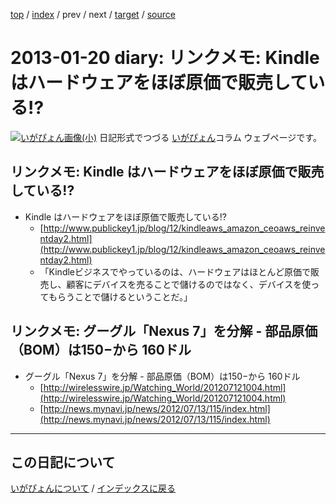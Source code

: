 [top](https://igapyon.github.io/diary/) 
 / [index](https://igapyon.github.io/diary/2013/index.html) 
 / prev 
 / next 
 / [target](https://igapyon.github.io/diary/2013/ig130120.html) 
 / [source](https://github.com/igapyon/diary/blob/gh-pages/2013/ig130120.html.src.md) 

2013-01-20 diary: リンクメモ: Kindle はハードウェアをほぼ原価で販売している!?
=====================================================================================================
[![いがぴょん画像(小)](https://igapyon.github.io/diary/images/iga200306s.jpg "いがぴょん")](https://igapyon.github.io/diary/memo/memoigapyon.html) 日記形式でつづる [いがぴょん](https://igapyon.github.io/diary/memo/memoigapyon.html)コラム ウェブページです。

## リンクメモ: Kindle はハードウェアをほぼ原価で販売している!?


* Kindle はハードウェアをほぼ原価で販売している!?
  * [http://www.publickey1.jp/blog/12/kindleaws_amazon_ceoaws_reinventday2.html](http://www.publickey1.jp/blog/12/kindleaws_amazon_ceoaws_reinventday2.html)
  * 「Kindleビジネスでやっているのは、ハードウェアはほとんど原価で販売し、顧客にデバイスを売ることで儲けるのではなく、デバイスを使ってもらうことで儲けるということだ。」


## リンクメモ: グーグル「Nexus 7」を分解 - 部品原価（BOM）は150−から 160ドル


* グーグル「Nexus 7」を分解 - 部品原価（BOM）は150−から 160ドル
  * [http://wirelesswire.jp/Watching_World/201207121004.html](http://wirelesswire.jp/Watching_World/201207121004.html)
  * [http://news.mynavi.jp/news/2012/07/13/115/index.html](http://news.mynavi.jp/news/2012/07/13/115/index.html)








----------------------------------------------------------------------------------------------------

## この日記について
[いがぴょんについて](https://igapyon.github.io/diary/memo/memoigapyon.html) / [インデックスに戻る](https://igapyon.github.io/diary/idxall.html)
